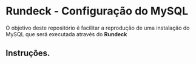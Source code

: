 # Rundeck - Configuração do MySQL

O objetivo deste repositório é facilitar a reprodução de uma instalação do MySQL que será executada através do **Rundeck**


## Instruções.
